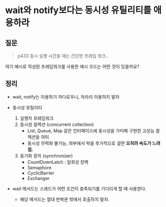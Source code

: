 # wait와 notify보다는 동시성 유틸리티를 애용하라



## 질문

> p433 동시 실행 시간을 재는 간단한 프레임 워크..

여기 예시로 작성된 프레임워크를 사용한 예시 코드는 어떤 것이 있을까요?

## 정리

- wait, notify는 이용하기 까다로우니, 차라리 이용하지 말자
- 동시성 유틸리티
  1. 실행자 프레임워크
  2. 동시성 컬렉션 (concurrent collection)
     - List, Queue, Map 같은 인터페이스에 동시성을 가미해 구현한 고성능 컬렉션을 의미
     - 동시성 무력화 불가능, 외부에서 락을 추가적으로 걸면 **오히려 속도가 느려짐.**
  3. 동기화 장치 (synchronizer)
     - CountDownLatch : 일회성 장벽
     - Semaphore
     - CyclicBarrier
     - Exchanger

- wait 메서드는 스레드가 어떤 조건이 충족되기를 기다리게 할 때 사용한다.
  - 해당 메서드는 절대 반복문 밖에서 호출하지 말자.